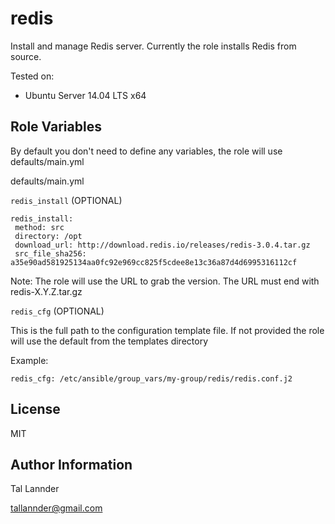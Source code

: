 redis
=====

Install and manage Redis server. Currently the role installs Redis from source.

Tested on:
 - Ubuntu Server 14.04 LTS x64


Role Variables
--------------

By default you don't need to define any variables, the role will use defaults/main.yml


defaults/main.yml

`redis_install` (OPTIONAL)

```
redis_install:
 method: src
 directory: /opt
 download_url: http://download.redis.io/releases/redis-3.0.4.tar.gz
 src_file_sha256: a35e90ad581925134aa0fc92e969cc825f5cdee8e13c36a87d4d6995316112cf
```

Note: The role will use the URL to grab the version. The URL must end with redis-X.Y.Z.tar.gz


`redis_cfg` (OPTIONAL)

This is the full path to the configuration template file. If not provided the role will use
the default from the templates directory

Example:

```
redis_cfg: /etc/ansible/group_vars/my-group/redis/redis.conf.j2
```


License
-------

MIT


Author Information
------------------

Tal Lannder

tallannder@gmail.com
